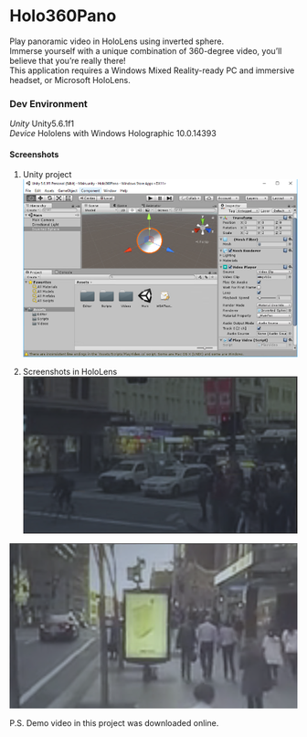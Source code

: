 # Holo360Pano
Play panoramic video in HoloLens using inverted sphere.  
Immerse yourself with a unique combination of 360-degree video, you’ll believe that you’re really there!  
This application requires a Windows Mixed Reality-ready PC and immersive headset, or Microsoft HoloLens.

### Dev Environment ###
*Unity*      Unity5.6.1f1  
*Device*      Hololens with Windows Holographic 10.0.14393  

#### Screenshots ####
1. Unity project  
![](/Pictures/UnityProject1.png)

2. Screenshots in HoloLens  
![](/Pictures/AppScreenShot1.png)  

![](/Pictures/AppScreenShot2.png)  

P.S. Demo video in this project was downloaded online.  
